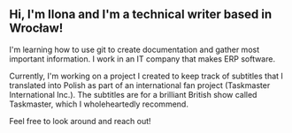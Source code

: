 ## Hi, I'm Ilona and I'm a technical writer based in Wrocław!

I'm learning how to use git to create documentation and gather most important information. I work in an IT company that makes ERP software.

Currently, I'm working on a project I created to keep track of subtitles that I translated into Polish as part of an international fan project (Taskmaster International Inc.). The subtitles are for a brilliant British show called Taskmaster, which I wholeheartedly recommend.

Feel free to look around and reach out!

<!---
Hannytime/Hannytime is a ✨ special ✨ repository because its `README.md` (this file) appears on your GitHub profile.
You can click the Preview link to take a look at your changes.
--->
